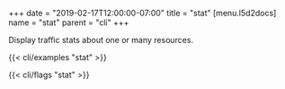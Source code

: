 +++
date = "2019-02-17T12:00:00-07:00"
title = "stat"
[menu.l5d2docs]
  name = "stat"
  parent = "cli"
+++

Display traffic stats about one or many resources.

{{< cli/examples "stat" >}}

{{< cli/flags "stat" >}}
